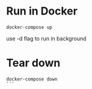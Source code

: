
# Run in Docker
```
docker-compose up
````

 use -d flag to run in background

# Tear down
````
docker-compose down
```
